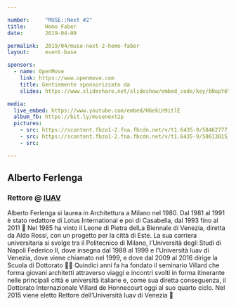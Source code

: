 ```yaml
---

number:     "MUSE::Next #2"
title:      Homo Faber
date:       2019-04-09

permalink:  2019/04/muse-next-2-homo-faber
layout:     event-base

sponsors:
  - name: OpenMove
    link: https://www.openmove.com
    title: Gentiemente sponsorizzato da
    slides: https://www.slideshare.net/slideshow/embed_code/key/bNopY6YsaWoE6x

media:
  live_embed: https://www.youtube.com/embed/H6ekLH9itlE
  album_fb: https://bit.ly/musenext2p
  pictures:
    - src: https://scontent.fbzo1-2.fna.fbcdn.net/v/t1.6435-9/58462777_1133078703556750_6498990877032054784_n.jpg?_nc_cat=110&ccb=1-7&_nc_sid=5f2048&_nc_ohc=RtmonMbPoLMAX9C1wLG&_nc_oc=AQmWbeVJQew6fMjfisEakDp9zqd1ilmHEqIOI48tX_iooYnEW9s2uuhkKqlDLM8LxVY&_nc_ht=scontent.fbzo1-2.fna&oh=00_AfCszH6buNNw55j8_sGfAA1OoI9mXF1Bo1s0dGG1WqYhyA&oe=66183914
    - src: https://scontent.fbzo1-2.fna.fbcdn.net/v/t1.6435-9/58613015_1133076393556981_6410781366987784192_n.jpg?_nc_cat=109&ccb=1-7&_nc_sid=5f2048&_nc_ohc=bjWyqo85TbAAX8G0NMl&_nc_ht=scontent.fbzo1-2.fna&oh=00_AfC5idpS2HbBrU0D898S6qDYKi03Hg0ILHsqEFWJV3jWPQ&oe=66184FDD
    - src:

---
```


## Alberto Ferlenga
### Rettore @ [IUAV](//www.iuav.it/homepage/)

Alberto Ferlenga si laurea in Architettura a Milano nel 1980. Dal 1981 al 1991 è stato redattore di Lotus International e poi di Casabella, dal 1993 fino al 2011 🏡 Nel 1985 ha vinto il Leone di Pietra delLa Biennale di Venezia, diretta da Aldo Rossi, con un progetto per la città di Este. La sua carriera universitaria si svolge tra il Politecnico di Milano, l’Università degli Studi di Napoli Federico II, dove insegna dal 1988 al 1999 e l'Università Iuav di Venezia, dove viene chiamato nel 1999, e dove dal 2009 al 2016 dirige la Scuola di Dottorato 👩‍🎓 Quindici anni fa ha fondato il seminario Villard che forma giovani architetti attraverso viaggi e incontri svolti in forma itinerante nelle principali città e università italiane e, come sua diretta conseguenza, il Dottorato Internazionale Villard de Honnecourt oggi al suo quarto ciclo. Nel 2015 viene eletto Rettore dell’Università Iuav di Venezia 🦁
